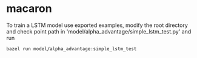 # macaron

To train a LSTM model use exported examples, modify the root directory and check point path in 'model/alpha_advantage/simple_lstm_test.py' and
run

    bazel run model/alpha_advantage:simple_lstm_test
